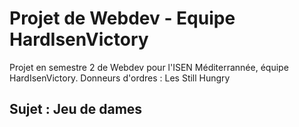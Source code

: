 # Projet de Webdev - Equipe HardIsenVictory
Projet en semestre 2 de Webdev pour l'ISEN Méditerrannée, équipe HardIsenVictory.
Donneurs d'ordres : Les Still Hungry

## Sujet : Jeu de dames
